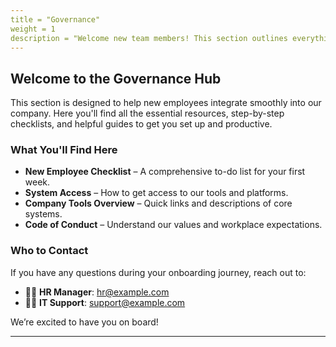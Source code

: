 ```yaml
---
title = "Governance"
weight = 1
description = "Welcome new team members! This section outlines everything needed to get started at our organization."
---
```


## Welcome to the Governance Hub

This section is designed to help new employees integrate smoothly into our company. Here you'll find all the essential resources, step-by-step checklists, and helpful guides to get you set up and productive.

### What You'll Find Here

- **New Employee Checklist** – A comprehensive to-do list for your first week.
- **System Access** – How to get access to our tools and platforms.
- **Company Tools Overview** – Quick links and descriptions of core systems.
- **Code of Conduct** – Understand our values and workplace expectations.

### Who to Contact

If you have any questions during your onboarding journey, reach out to:

- 🧑‍💼 **HR Manager**: hr@example.com  
- 🧑‍💻 **IT Support**: support@example.com

We’re excited to have you on board!

---

